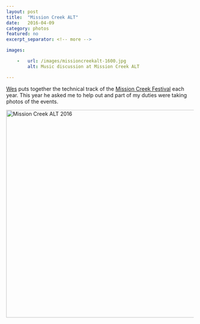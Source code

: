 ```yaml
---
layout: post
title:  "Mission Creek ALT"
date:   2016-04-09
category: photos
featured: no
excerpt_separator: <!-- more -->

images:

    -   url: /images/missioncreekalt-1600.jpg
        alt: Music discussion at Mission Creek ALT

---
```


[Wes](http://geemus.com/ "Wes") puts together the technical track of the [Mission Creek Festival](http://www.missionfreak.com "Mission Creek") each year. This year he asked me to help out and part of my duties were taking photos of the events.

<a data-flickr-embed="true"  href="https://www.flickr.com/photos/zachsanderson/albums/72157666813072502" title="Mission Creek ALT 2016"><img src="https://farm2.staticflickr.com/1665/25729213613_3da74e3113_c.jpg" width="800" height="557" alt="Mission Creek ALT 2016"></a><script async src="//embedr.flickr.com/assets/client-code.js" charset="utf-8"></script>
